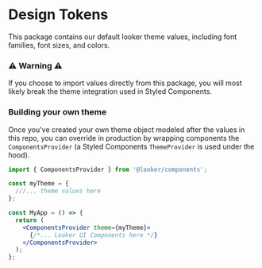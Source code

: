 # Design Tokens

This package contains our default looker theme values, including font families, font sizes, and colors.

### ⚠️ Warning ⚠️

If you choose to import values directly from this package, you will most likely break the theme integration used in Styled Components.

### Building your own theme

Once you've created your own theme object modeled after the values in this repo, you can override in production by wrapping components the `ComponentsProvider` (a Styled Components `ThemeProvider` is used under the hood).

```jsx
import { ComponentsProvider } from '@looker/components';

const myTheme = {
  ///... theme values here
};

const MyApp = () => {
  return (
    <ComponentsProvider theme={myTheme}>
      {/*... Looker UI Components here */}
    </ComponentsProvider>
  );
};
```
